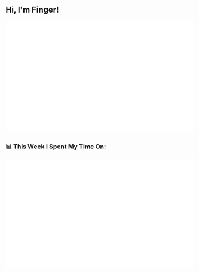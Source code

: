 <h2> Hi, I'm Finger!</h2>

<img align="right" src="https://raw.githubusercontent.com/spianmo/github-stats/master/generated/overview.svg#gh-light-mode-only">

<!-- <img align="right" height="160em" src="https://github-readme-stats-eight-theta.vercel.app/api/top-langs/?username=spianmo&layout=compact&langs_count=8&theme=algolia"/>	 -->
	
```go
package main

type Me struct {
	Name   string
	Job    string
	Code   string
	Skills string
}

func main() {
	me := &Me{
		Name:   "Finger",
		Job:    "Client-side Engineer",
		Code:   "Java, Kotlin, C#, Rust and C++ and Others",
		Skills: "Android, Security, Cross-platform client, NLP, CV, ASR ^o^",
	}
	_ = me
}
```


<h3>📊 This Week I Spent My Time On:</h3>
<img align='right' src="https://raw.githubusercontent.com/spianmo/github-stats/master/generated/languages.svg#gh-light-mode-only">

<!--START_SECTION:waka-->

```txt
TypeScript       5 hrs 36 mins   █████████░░░░░░░░░░░░░░░░   36.44 %
HTML             4 hrs 45 mins   ███████▓░░░░░░░░░░░░░░░░░   30.82 %
JavaScript       2 hrs 9 mins    ███▒░░░░░░░░░░░░░░░░░░░░░   13.96 %
Vue.js           2 hrs 5 mins    ███▒░░░░░░░░░░░░░░░░░░░░░   13.52 %
Kotlin           14 mins         ▒░░░░░░░░░░░░░░░░░░░░░░░░   01.61 %
```

<!--END_SECTION:waka-->
